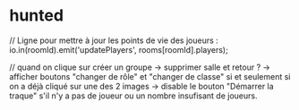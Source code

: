 # hunted


// Ligne pour mettre à jour les points de vie des joueurs :
io.in(roomId).emit('updatePlayers', rooms[roomId].players);


// quand on clique sur créer un groupe
-> supprimer salle et retour ?
-> afficher boutons "changer de rôle" et "changer de classe" si et seulement si on a déjà cliqué sur une des 2 images
-> disable le bouton "Démarrer la traque" s'il n'y a pas de joueur ou un nombre insufisant de joueurs.